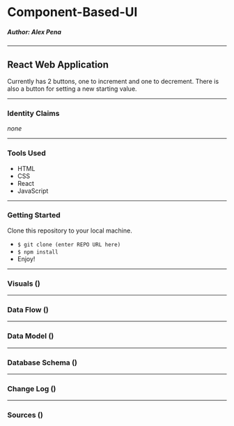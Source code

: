 # Component-Based-UI
##### *Author: Alex Pena*
---
## React Web Application
Currently has 2 buttons, one to increment and one to decrement. There is also a button for setting a new starting value.

---
### Identity Claims
*none*

---
### Tools Used
- HTML
- CSS
- React
- JavaScript

---
### Getting Started

Clone this repository to your local machine.

- `$ git clone (enter REPO URL here)`
- `$ npm install`
- Enjoy!

---
### Visuals ()

---
### Data Flow ()

---
### Data Model ()

---
### Database Schema ()

---
### Change Log ()

---
### Sources ()
